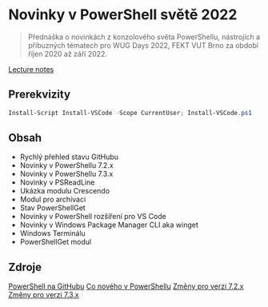 # Novinky v PowerShell světě 2022

> Přednáška o novinkách z konzolového světa PowerShellu, nástrojích a příbuzných tématech pro WUG Days 2022, FEKT VUT Brno za období říjen 2020 až září 2022.

[Lecture notes](./Get-PowerShellNews.ps1)

## Prerekvizity

```powershell
Install-Script Install-VSCode -Scope CurrentUser; Install-VSCode.ps1
```

## Obsah

* Rychlý přehled stavu GitHubu
* Novinky v PowerShellu 7.2.x
* Novinky v PowerShellu 7.3.x
* Novinky v PSReadLine
* Ukázka modulu Crescendo
* Modul pro archivaci
* Stav PowerShellGet
* Novinky v PowerShell rozšíření pro VS Code
* Novinky v Windows Package Manager CLI aka winget
* Windows Terminálu
* PowerShellGet modul

## Zdroje

[PowerShell na GitHubu](https://github.com/PowerShell/PowerShell)
[Co nového v PowerShellu](https://docs.microsoft.com/en-us/powershell/scripting/whats-new/what-s-new-in-powershell-73?view=powershell-7.3)
[Změny pro verzi 7.2.x](https://github.com/PowerShell/PowerShell/blob/master/CHANGELOG/7.2.md)
[Změny pro verzi 7.3.x](https://github.com/PowerShell/PowerShell/blob/master/CHANGELOG/7.3.md)